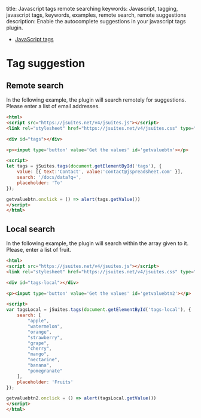 title: Javascript tags remote searching
keywords: Javascript, tagging, javascript tags, keywords, examples, remote search, remote suggestions
description: Enable the autocomplete suggestions in your javascript tags plugin.

* [JavaScript tags](/docs/v4/javascript-tags)

Tag suggestion
==============

Remote search
-------------

In the following example, the plugin will search remotely for suggestions. Please enter a list of email addresses.

```html
<html>
<script src="https://jsuites.net/v4/jsuites.js"></script>
<link rel="stylesheet" href="https://jsuites.net/v4/jsuites.css" type="text/css" />

<div id="tags"></div>

<p><input type='button' value='Get the values' id='getvaluebtn'></p>

<script>
let tags = jSuites.tags(document.getElementById('tags'), {
    value: [{ text:'Contact', value:'contact@jspreadsheet.com' }],
    search: '/docs/data?q=',
    placeholder: 'To'
});

getvaluebtn.onclick = () => alert(tags.getValue())
</script>
</html>
```

Local search
------------

In the following example, the plugin will search within the array given to it. Please, enter a list of fruit.

  

```html
<html>
<script src="https://jsuites.net/v4/jsuites.js"></script>
<link rel="stylesheet" href="https://jsuites.net/v4/jsuites.css" type="text/css" />

<div id="tags-local"></div>

<p><input type='button' value='Get the values' id='getvaluebtn2'></p>

<script>
var tagsLocal = jSuites.tags(document.getElementById('tags-local'), {
    search: [
        "apple",
        "watermelon",
        "orange",
        "strawberry",
        "grape",
        "cherry",
        "mango",
        "nectarine",
        "banana",
        "pomegranate"
    ],
    placeholder: 'Fruits'
});

getvaluebtn2.onclick = () => alert(tagsLocal.getValue())
</script>
</html>
```

